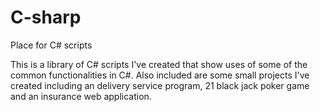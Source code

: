 # C-sharp
Place for C# scripts

This is a library of C# scripts I've created that show uses of some of the common functionalities in C#.
Also included are some small projects I've created including an delivery service program, 21 black jack poker game and an insurance web application.
